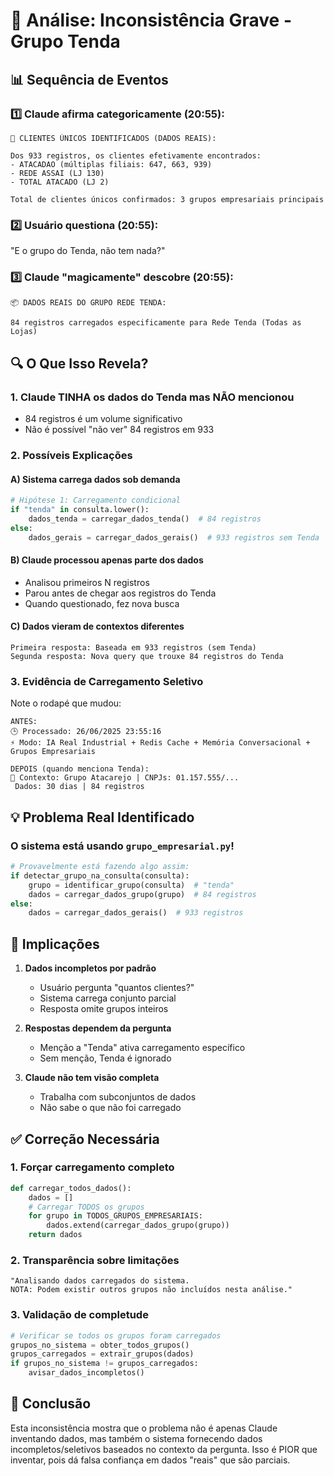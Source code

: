 # 🚨 Análise: Inconsistência Grave - Grupo Tenda

## 📊 Sequência de Eventos

### 1️⃣ Claude afirma categoricamente (20:55):
```
👥 CLIENTES ÚNICOS IDENTIFICADOS (DADOS REAIS):

Dos 933 registros, os clientes efetivamente encontrados:
- ATACADAO (múltiplas filiais: 647, 663, 939)
- REDE ASSAI (LJ 130)
- TOTAL ATACADO (LJ 2)

Total de clientes únicos confirmados: 3 grupos empresariais principais
```

### 2️⃣ Usuário questiona (20:55):
"E o grupo do Tenda, não tem nada?"

### 3️⃣ Claude "magicamente" descobre (20:55):
```
📦 DADOS REAIS DO GRUPO REDE TENDA:

84 registros carregados especificamente para Rede Tenda (Todas as Lojas)
```

## 🔍 O Que Isso Revela?

### 1. **Claude TINHA os dados do Tenda mas NÃO mencionou**
- 84 registros é um volume significativo
- Não é possível "não ver" 84 registros em 933

### 2. **Possíveis Explicações**

#### A) Sistema carrega dados sob demanda
```python
# Hipótese 1: Carregamento condicional
if "tenda" in consulta.lower():
    dados_tenda = carregar_dados_tenda()  # 84 registros
else:
    dados_gerais = carregar_dados_gerais()  # 933 registros sem Tenda
```

#### B) Claude processou apenas parte dos dados
- Analisou primeiros N registros
- Parou antes de chegar aos registros do Tenda
- Quando questionado, fez nova busca

#### C) Dados vieram de contextos diferentes
```
Primeira resposta: Baseada em 933 registros (sem Tenda)
Segunda resposta: Nova query que trouxe 84 registros do Tenda
```

### 3. **Evidência de Carregamento Seletivo**

Note o rodapé que mudou:
```
ANTES:
🕒 Processado: 26/06/2025 23:55:16
⚡ Modo: IA Real Industrial + Redis Cache + Memória Conversacional + Grupos Empresariais

DEPOIS (quando menciona Tenda):
🎯 Contexto: Grupo Atacarejo | CNPJs: 01.157.555/...
 Dados: 30 dias | 84 registros
```

## 💡 Problema Real Identificado

### O sistema está usando `grupo_empresarial.py`!

```python
# Provavelmente está fazendo algo assim:
if detectar_grupo_na_consulta(consulta):
    grupo = identificar_grupo(consulta)  # "tenda"
    dados = carregar_dados_grupo(grupo)  # 84 registros
else:
    dados = carregar_dados_gerais()  # 933 registros
```

## 🚨 Implicações

1. **Dados incompletos por padrão**
   - Usuário pergunta "quantos clientes?"
   - Sistema carrega conjunto parcial
   - Resposta omite grupos inteiros

2. **Respostas dependem da pergunta**
   - Menção a "Tenda" ativa carregamento específico
   - Sem menção, Tenda é ignorado

3. **Claude não tem visão completa**
   - Trabalha com subconjuntos de dados
   - Não sabe o que não foi carregado

## ✅ Correção Necessária

### 1. Forçar carregamento completo
```python
def carregar_todos_dados():
    dados = []
    # Carregar TODOS os grupos
    for grupo in TODOS_GRUPOS_EMPRESARIAIS:
        dados.extend(carregar_dados_grupo(grupo))
    return dados
```

### 2. Transparência sobre limitações
```
"Analisando dados carregados do sistema. 
NOTA: Podem existir outros grupos não incluídos nesta análise."
```

### 3. Validação de completude
```python
# Verificar se todos os grupos foram carregados
grupos_no_sistema = obter_todos_grupos()
grupos_carregados = extrair_grupos(dados)
if grupos_no_sistema != grupos_carregados:
    avisar_dados_incompletos()
```

## 🎯 Conclusão

Esta inconsistência mostra que o problema não é apenas Claude inventando dados, mas também o sistema fornecendo dados incompletos/seletivos baseados no contexto da pergunta. Isso é PIOR que inventar, pois dá falsa confiança em dados "reais" que são parciais. 